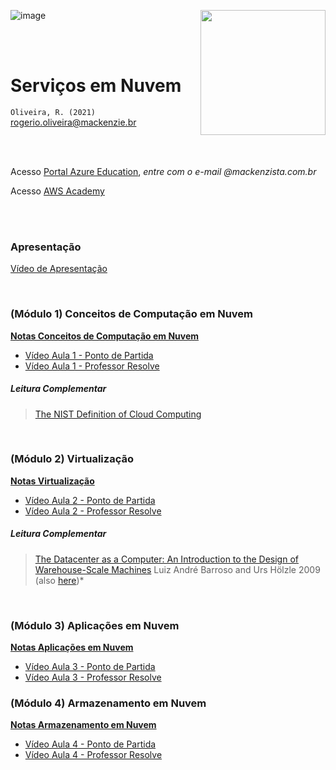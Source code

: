 ![image](https://github.com/Rogerio-mack/SNV/assets/58958893/6e8ee53f-8f21-4873-869c-6f60087f09f7)<a href="url"><img src="http://meusite.mackenzie.br/rogerio/mackenzie_logo/UPM.2_horizontal_vermelho.jpg" align="right" width="200" ></a>

<br>

<br>

# Serviços em Nuvem

`Oliveira, R. (2021)` rogerio.oliveira@mackenzie.br

<br>
<br>

Acesso [Portal Azure Education](https://portal.azure.com), *entre com o e-mail @mackenzista.com.br*

Acesso [AWS Academy](https://www.awsacademy.com/)

<br>
<br>

### Apresentação

[Vídeo de Apresentação](https://meusite.mackenzie.br/rogerio/SNV/SNV_apresentacao.mp4)

<br>

### (Módulo 1) Conceitos de Computação em Nuvem

[**Notas Conceitos de Computação em Nuvem**](https://github.com/Rogerio-mack/SNV/blob/main/SNV_Aula1_Conceitos_de_Computacao_em_Nuvem.pdf)

* [Vídeo Aula 1 - Ponto de Partida](https://meusite.mackenzie.br/rogerio/SNV/SNV_Aula1_ponto_de_partida.mp4)
* [Vídeo Aula 1 - Professor Resolve](https://meusite.mackenzie.br/rogerio/SNV/SNV_Aula1_professor_resolve.mp4)

##### Leitura Complementar

> [The NIST Definition of Cloud Computing](https://github.com/Rogerio-mack/SNV/blob/main/nistspecialpublication800-145.pdf)

<br>

### (Módulo 2) Virtualização

[**Notas Virtualização**](https://github.com/Rogerio-mack/SNV/blob/main/SNV_Aula2_Virtualizacao.pdf)

* [Vídeo Aula 2 - Ponto de Partida](https://meusite.mackenzie.br/rogerio/SNV/SNV_Aula2_ponto_de_partida.mp4)
* [Vídeo Aula 2 - Professor Resolve](https://meusite.mackenzie.br/rogerio/SNV/SNV_Aula2_professor_resolve.mp4)

##### Leitura Complementar

> [The Datacenter as a Computer: An Introduction to the Design of Warehouse-Scale Machines](https://github.com/Rogerio-mack/SNV/blob/main/dccomputer.pdf) 
Luiz André Barroso and Urs Hölzle 2009 (also [here](http://www.cs.yale.edu/homes/yu-minlan/teach/csci599-fall12/papers/dccomputer.pdf))*

<br>

### (Módulo 3) Aplicações em Nuvem

[**Notas Aplicações em Nuvem**](https://github.com/Rogerio-mack/SNV/blob/main/SNV_Aula3_Aplicacoes_em_Nuvem.pdf)

* [Vídeo Aula 3 - Ponto de Partida](https://meusite.mackenzie.br/rogerio/SNV/SNV_Aula3_ponto_de_partida.mp4)
* [Vídeo Aula 3 - Professor Resolve](https://meusite.mackenzie.br/rogerio/SNV/SNV_Aula3_professor_resolve.mp4)

### (Módulo 4) Armazenamento em Nuvem

[**Notas Armazenamento em Nuvem**](https://github.com/Rogerio-mack/SNV/blob/main/SNV_Aula4_Armazenamento_em_Nuvem.pdf)

* [Vídeo Aula 4 - Ponto de Partida](https://meusite.mackenzie.br/rogerio/SNV/SNV_Aula4_ponto_de_partida.mp4)
* [Vídeo Aula 4 - Professor Resolve](https://meusite.mackenzie.br/rogerio/SNV/SNV_Aula4_professor_resolve.mp4)

